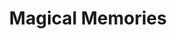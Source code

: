 ---
title: Magical Memories
year: 2006
writer: Robby Valentine
composer: Robby Valentine
about: |
  Three little pieces put together. The end part is an attempt of a mid 70’s Brian May type of solo on vaudeville music that I had in my head for 10 years. As a huge fan I even played it on a copy of his guitar, though not through a Vox AC 30, but a Fender combo. With very tastefully played drums by Juan.

  The middle part’s a happy 60’s sounding thing, about a trip to England. And the first part a ballad about childhood memories. How my parents supported me, the music I grew up with, that became like a bible. Queen’s ‘A Night At The Opera’ was the first album I got. A present for my 7th birthday from my grand mother. And I mention ‘Every time I think of You ‘ from the Babys, my first introduction to the beautiful voice of John Waite, since then I’m a huge fan . ‘Mr. Blue Sky’, My favourite ELO song. Those were the 3 most important bands for me when I grew up: Queen, ELO , The Babys.
---